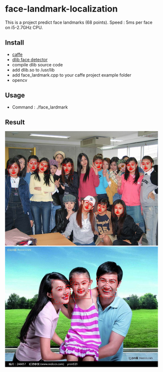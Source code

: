 # face-landmark-localization
This is a project predict face landmarks (68 points).
Speed : 5ms per face on i5-2.7GHz CPU.


## Install
- [caffe](https://github.com/BVLC/caffe)
- [dlib face detector](http://dlib.net/)
- compile dlib source code 
- add dlib.so to /usr/lib
- add face_lardmark.cpp to your caffe project example folder
- opencv<p>

## Usage

- Command : ./face_lardmark

## Result
![](result/1_result.jpg)
![](result/8_result.jpg)
